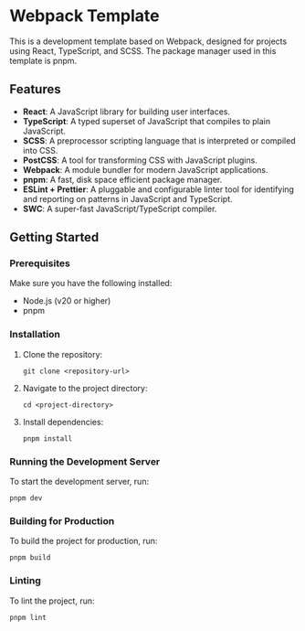 # Webpack Template

This is a development template based on Webpack, designed for projects using React, TypeScript, and SCSS. The package manager used in this template is pnpm.

## Features

- **React**: A JavaScript library for building user interfaces.
- **TypeScript**: A typed superset of JavaScript that compiles to plain JavaScript.
- **SCSS**: A preprocessor scripting language that is interpreted or compiled into CSS.
- **PostCSS**: A tool for transforming CSS with JavaScript plugins.
- **Webpack**: A module bundler for modern JavaScript applications.
- **pnpm**: A fast, disk space efficient package manager.
- **ESLint + Prettier**: A pluggable and configurable linter tool for identifying and reporting on patterns in JavaScript and TypeScript.
- **SWC**: A super-fast JavaScript/TypeScript compiler.

## Getting Started

### Prerequisites

Make sure you have the following installed:

- Node.js (v20 or higher)
- pnpm

### Installation

1. Clone the repository:

    ```shell
    git clone <repository-url>
    ```

2. Navigate to the project directory:

    ```shell
    cd <project-directory>
    ```

3. Install dependencies:

    ```shell
    pnpm install
    ```

### Running the Development Server

To start the development server, run:

```shell
pnpm dev
```
### Building for Production

To build the project for production, run:

```shell
pnpm build
```

### Linting

To lint the project, run:

```shell
pnpm lint
```
